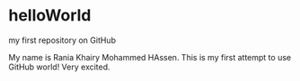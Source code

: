 # helloWorld
my first repository on GitHub

My name is Rania Khairy Mohammed HAssen. This is my first attempt to use GitHub world! Very excited.

